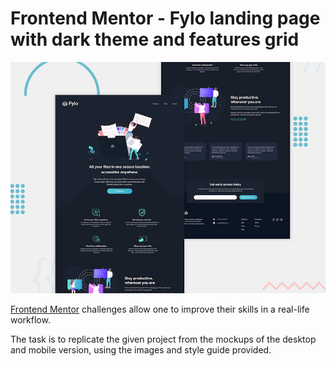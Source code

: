 # Frontend Mentor - Fylo landing page with dark theme and features grid

![Design preview for the Fylo landing page with dark theme and features grid challenge](./design/desktop-preview.jpg)

[Frontend Mentor](https://www.frontendmentor.io) challenges allow one to improve their skills in a real-life workflow.

The task is to replicate the given project from the mockups of the desktop and mobile version, using the images and style guide provided.
